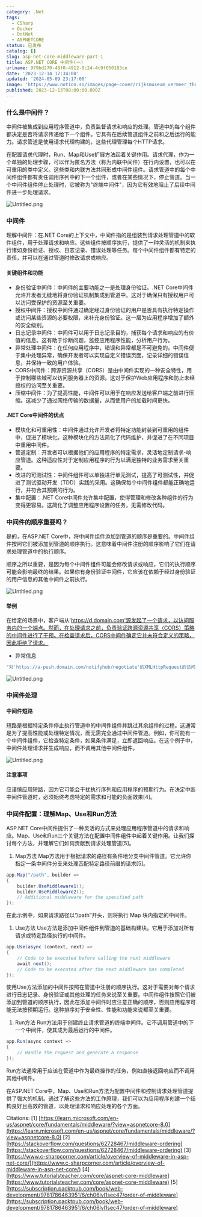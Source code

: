 ```yaml
---
category: .Net
tags:
  - CSharp
  - Docker
  - DotNet
  - ASPNETCORE
status: 已发布
catalog: []
slug: asp-net-core-middleware-part-1
title: ASP.NET CORE 中间件(一)
urlname: 979bd270-48f0-4912-8c24-4c9f050183ce
date: '2023-12-14 17:34:00'
updated: '2024-05-09 23:17:00'
image: 'https://www.notion.so/images/page-cover/rijksmuseum_vermeer_the_milkmaid.jpg'
published: 2023-12-13T08:00:00.000Z
---
```


### 什么是中间件？


中间件被集成到应用程序管道中，负责监督请求和响应的处理。管道中的每个组件都决定是否将请求传递给下一个组件。它具有在后续管道组件之前和之后运行的能力。请求管道是使用请求代理构建的，这些代理管理每个HTTP请求。


在配置请求代理时，Run、Map和Use扩展方法起着关键作用。请求代理，作为一个单独的处理步骤，可以作为匿名方法（称为内联中间件）在行内设置，也可以在可重用的类中定义。这些类和内联方法共同形成中间件组件。请求管道中的每个中间件组件都有责任调用序列中的下一个组件，或者在某些情况下，停止管道。当一个中间件组件停止处理时，它被称为"终端中间件"，因为它有效地阻止了后续中间件进一步处理请求。


![Untitled.png](https://prod-files-secure.s3.us-west-2.amazonaws.com/5d24fe63-e567-4804-86f9-9fdc62e13082/da807807-d02d-4fa1-86b6-db45e4678714/Untitled.png?X-Amz-Algorithm=AWS4-HMAC-SHA256&X-Amz-Content-Sha256=UNSIGNED-PAYLOAD&X-Amz-Credential=ASIAZI2LB466WN3RN47C%2F20250219%2Fus-west-2%2Fs3%2Faws4_request&X-Amz-Date=20250219T213245Z&X-Amz-Expires=3600&X-Amz-Security-Token=IQoJb3JpZ2luX2VjEIT%2F%2F%2F%2F%2F%2F%2F%2F%2F%2FwEaCXVzLXdlc3QtMiJHMEUCIG5xXfMkJhXU5m7SlcUsvBnIy90xAI0dfrTqSfRoJns6AiEA15dx%2BqvX3YHaEY6Y%2ByU1X9Wj4PIdKx%2BJFotMEi04hZIqiAQIrf%2F%2F%2F%2F%2F%2F%2F%2F%2F%2FARAAGgw2Mzc0MjMxODM4MDUiDEpoa1iRLoP%2FVmL8MyrcA1zlKKujk%2Fs5w1la8PUnvF0Zg91V2yUtR8w2hfx9PEHTBNtgxGhniDlH3J7CABdSdj%2FleM%2BArrvyqfsyi8kjV%2F%2FL7aXn01UJlTVuiuqH0HjqF2iLFzskHyw90lZT6MmzlWCsYZc9XkscaVjwV2GvD1C%2B4DsxVuuZ9CYHsJNsosu5hfizBC1plBqaM86EKYnNKDtciEBQqt4p25yfAk90%2FlOwHFyufjHw0YX4J8P81HJr%2FnQNb9Aedq8FaluTnYMkfS%2BCtm3SCUcAEyrcTBx7SOH3XMft9TyUOCf3%2BTPYIQyQo82h9ujDlarcwyMbzGOQuR%2Bniv43iRWQcypa6YLkCnywCwoSNVmpHey4RO4kr9RV0iXYP7kHMC2PHIFRRSTpi6PyfWQZRTHmmtidgLAG8dOPPKLE4rFfH0LfK57z%2BCqWdTPyddkaedQXbjtXIeDaTifXgg81AYEZAbNH55ehKPK5GOR4xcmqB5uDAhZT65rEdiqCJ8TL8ZKKERmb0IqYu8kUgxW60qjMTU9Tr1M4aCP2yYftZk856aWSFv2U7URqxj%2FTLtRQ%2FD5NnN5t278exMzUrvleeLMzug%2F3yo6kMuFEsOJxR7FAAXVBBn4i%2FQbVdOyrHNzNlxtXk6SaMMrt2L0GOqUBkaB9L7jN%2FNlulLQX5rpUXP2XHYTxtsJpy4%2FA%2FSu35AssKHEY0JmCSLZh9srhckncg%2FMQpM63C0QizhCU%2Bso1gyIOt97VYslBJ4qFA2dIgd0%2Fm5RYLggMHAzHfajUy3VybQPcjbul4CueodtZ9SxQDokMHVXz95DGGnRhKZPjjzkkY9pVO%2BrDrvoEMadeonddwcC7rSlMhPPTFaHLAeDRW5EvjZCQ&X-Amz-Signature=328a7f7519805562f0cc12c9060e347370ac0f0ecb8d607bd721ad1b3cb5c1a5&X-Amz-SignedHeaders=host&x-id=GetObject)


### 中间件


理解中间件：在.NET Core的上下文中，中间件指的是组装到请求处理管道中的软件组件，用于处理请求和响应。这些组件按顺序执行，提供了一种灵活的机制来执行诸如身份验证、授权、日志记录、错误处理等任务。每个中间件组件都有特定的责任，并可以在通过管道时修改请求或响应。


#### 关键组件和功能

- 身份验证中间件：中间件的主要功能之一是处理身份验证。.NET Core中间件允许开发者无缝地将身份验证机制集成到管道中。这对于确保只有授权用户可以访问受保护的资源至关重要。
- 授权中间件：授权中间件通过确定经过身份验证的用户是否具有执行特定操作或访问某些资源的必要权限，来补充身份验证。这一层为应用程序增加了额外的安全级别。
- 日志记录中间件：中间件可以用于日志记录目的，捕获每个请求和响应的有价值的信息。这有助于诊断问题，监控应用程序性能，分析用户行为。
- 异常处理中间件：在任何应用程序中，错误和异常都是不可避免的。中间件便于集中处理异常，确保开发者可以实现自定义错误页面，记录详细的错误信息，并保持一致的用户体验。
- CORS中间件：跨源资源共享（CORS）是由中间件实现的一种安全特性，用于控制哪些域可以访问服务器上的资源。这对于保护Web应用程序和防止未经授权的访问至关重要。
- 压缩中间件：为了提高性能，中间件可以用于在响应发送给客户端之前进行压缩。这减少了通过网络传输的数据量，从而使用户的加载时间更快。

#### .NET Core中间件的优点

- 模块化和可重用性：中间件通过允许开发者将特定功能封装到可重用的组件中，促进了模块化。这种模块化的方法简化了代码维护，并促进了在不同项目中重用中间件。
- 管道定制：开发者可以根据他们的应用程序的特定需求，灵活地定制请求-响应管道。这种适应性对于定制应用程序的行为以满足独特的业务需求至关重要。
- 改进的可测试性：中间件组件可以单独进行单元测试，提高了可测试性，并促进了测试驱动开发（TDD）实践的采用。这确保每个中间件组件都能正确地运行，并符合其预期的行为。
- 集中配置：.NET Core中间件允许集中配置，使得管理和修改各种组件的行为变得更容易。这简化了调整应用程序设置的任务，无需修改代码。

### 中间件的顺序重要吗？


是的，在ASP.NET Core中，将中间件组件添加到管道的顺序是重要的。中间件组件按照它们被添加到管道的顺序执行。这意味着中间件注册的顺序影响了它们在请求处理管道中的执行顺序。


顺序之所以重要，是因为每个中间件组件可能会修改请求或响应，它们的执行顺序可能会影响最终的结果。如果你有身份验证中间件，它应该在依赖于经过身份验证的用户信息的其他中间件之前执行。


![Untitled.png](https://prod-files-secure.s3.us-west-2.amazonaws.com/5d24fe63-e567-4804-86f9-9fdc62e13082/24f795a2-1c5a-4a6b-a0d8-2afb160076f1/Untitled.png?X-Amz-Algorithm=AWS4-HMAC-SHA256&X-Amz-Content-Sha256=UNSIGNED-PAYLOAD&X-Amz-Credential=ASIAZI2LB466WN3RN47C%2F20250219%2Fus-west-2%2Fs3%2Faws4_request&X-Amz-Date=20250219T213245Z&X-Amz-Expires=3600&X-Amz-Security-Token=IQoJb3JpZ2luX2VjEIT%2F%2F%2F%2F%2F%2F%2F%2F%2F%2FwEaCXVzLXdlc3QtMiJHMEUCIG5xXfMkJhXU5m7SlcUsvBnIy90xAI0dfrTqSfRoJns6AiEA15dx%2BqvX3YHaEY6Y%2ByU1X9Wj4PIdKx%2BJFotMEi04hZIqiAQIrf%2F%2F%2F%2F%2F%2F%2F%2F%2F%2FARAAGgw2Mzc0MjMxODM4MDUiDEpoa1iRLoP%2FVmL8MyrcA1zlKKujk%2Fs5w1la8PUnvF0Zg91V2yUtR8w2hfx9PEHTBNtgxGhniDlH3J7CABdSdj%2FleM%2BArrvyqfsyi8kjV%2F%2FL7aXn01UJlTVuiuqH0HjqF2iLFzskHyw90lZT6MmzlWCsYZc9XkscaVjwV2GvD1C%2B4DsxVuuZ9CYHsJNsosu5hfizBC1plBqaM86EKYnNKDtciEBQqt4p25yfAk90%2FlOwHFyufjHw0YX4J8P81HJr%2FnQNb9Aedq8FaluTnYMkfS%2BCtm3SCUcAEyrcTBx7SOH3XMft9TyUOCf3%2BTPYIQyQo82h9ujDlarcwyMbzGOQuR%2Bniv43iRWQcypa6YLkCnywCwoSNVmpHey4RO4kr9RV0iXYP7kHMC2PHIFRRSTpi6PyfWQZRTHmmtidgLAG8dOPPKLE4rFfH0LfK57z%2BCqWdTPyddkaedQXbjtXIeDaTifXgg81AYEZAbNH55ehKPK5GOR4xcmqB5uDAhZT65rEdiqCJ8TL8ZKKERmb0IqYu8kUgxW60qjMTU9Tr1M4aCP2yYftZk856aWSFv2U7URqxj%2FTLtRQ%2FD5NnN5t278exMzUrvleeLMzug%2F3yo6kMuFEsOJxR7FAAXVBBn4i%2FQbVdOyrHNzNlxtXk6SaMMrt2L0GOqUBkaB9L7jN%2FNlulLQX5rpUXP2XHYTxtsJpy4%2FA%2FSu35AssKHEY0JmCSLZh9srhckncg%2FMQpM63C0QizhCU%2Bso1gyIOt97VYslBJ4qFA2dIgd0%2Fm5RYLggMHAzHfajUy3VybQPcjbul4CueodtZ9SxQDokMHVXz95DGGnRhKZPjjzkkY9pVO%2BrDrvoEMadeonddwcC7rSlMhPPTFaHLAeDRW5EvjZCQ&X-Amz-Signature=f47fb14bcddb348f57b2f238de3919f224930feeeb87f3dd3727d03b106f7299&X-Amz-SignedHeaders=host&x-id=GetObject)


#### 举例


在给定的场景中，客户端从'https://d.domain.com'源发起了一个请求，以访问服务内的一个端点。然而，在处理请求之前，负责验证跨源资源共享（CORS）策略的中间件进行了干预。在检查请求后，CORS中间件确定它并未符合定义的策略，因此拒绝了请求。

- 异常信息

```c#
"对'https://a-push.domain.com/notifyhub/negotiate'的XMLHttpRequest的访问，源自'https://d.domain.com'，已被CORS策略阻止：预检请求的响应未通过访问控制检查：请求的资源上没有'Access-Control-Allow-Origin'头。"[1][2][3]
```


![Untitled.png](https://prod-files-secure.s3.us-west-2.amazonaws.com/5d24fe63-e567-4804-86f9-9fdc62e13082/371d9517-dafe-4432-94b7-2d14d1593167/Untitled.png?X-Amz-Algorithm=AWS4-HMAC-SHA256&X-Amz-Content-Sha256=UNSIGNED-PAYLOAD&X-Amz-Credential=ASIAZI2LB466WN3RN47C%2F20250219%2Fus-west-2%2Fs3%2Faws4_request&X-Amz-Date=20250219T213245Z&X-Amz-Expires=3600&X-Amz-Security-Token=IQoJb3JpZ2luX2VjEIT%2F%2F%2F%2F%2F%2F%2F%2F%2F%2FwEaCXVzLXdlc3QtMiJHMEUCIG5xXfMkJhXU5m7SlcUsvBnIy90xAI0dfrTqSfRoJns6AiEA15dx%2BqvX3YHaEY6Y%2ByU1X9Wj4PIdKx%2BJFotMEi04hZIqiAQIrf%2F%2F%2F%2F%2F%2F%2F%2F%2F%2FARAAGgw2Mzc0MjMxODM4MDUiDEpoa1iRLoP%2FVmL8MyrcA1zlKKujk%2Fs5w1la8PUnvF0Zg91V2yUtR8w2hfx9PEHTBNtgxGhniDlH3J7CABdSdj%2FleM%2BArrvyqfsyi8kjV%2F%2FL7aXn01UJlTVuiuqH0HjqF2iLFzskHyw90lZT6MmzlWCsYZc9XkscaVjwV2GvD1C%2B4DsxVuuZ9CYHsJNsosu5hfizBC1plBqaM86EKYnNKDtciEBQqt4p25yfAk90%2FlOwHFyufjHw0YX4J8P81HJr%2FnQNb9Aedq8FaluTnYMkfS%2BCtm3SCUcAEyrcTBx7SOH3XMft9TyUOCf3%2BTPYIQyQo82h9ujDlarcwyMbzGOQuR%2Bniv43iRWQcypa6YLkCnywCwoSNVmpHey4RO4kr9RV0iXYP7kHMC2PHIFRRSTpi6PyfWQZRTHmmtidgLAG8dOPPKLE4rFfH0LfK57z%2BCqWdTPyddkaedQXbjtXIeDaTifXgg81AYEZAbNH55ehKPK5GOR4xcmqB5uDAhZT65rEdiqCJ8TL8ZKKERmb0IqYu8kUgxW60qjMTU9Tr1M4aCP2yYftZk856aWSFv2U7URqxj%2FTLtRQ%2FD5NnN5t278exMzUrvleeLMzug%2F3yo6kMuFEsOJxR7FAAXVBBn4i%2FQbVdOyrHNzNlxtXk6SaMMrt2L0GOqUBkaB9L7jN%2FNlulLQX5rpUXP2XHYTxtsJpy4%2FA%2FSu35AssKHEY0JmCSLZh9srhckncg%2FMQpM63C0QizhCU%2Bso1gyIOt97VYslBJ4qFA2dIgd0%2Fm5RYLggMHAzHfajUy3VybQPcjbul4CueodtZ9SxQDokMHVXz95DGGnRhKZPjjzkkY9pVO%2BrDrvoEMadeonddwcC7rSlMhPPTFaHLAeDRW5EvjZCQ&X-Amz-Signature=2b67785a6e2098e7b3d64be9970bb2eff763d1c3dcebc9e9da65cf2414693814&X-Amz-SignedHeaders=host&x-id=GetObject)


### 中间件处理


#### 中间件短路
短路是根据特定条件停止执行管道中的中间件组件并跳过其余组件的过程。这通常是为了提高性能或处理特定情况，而无需完全通过中间件管道。例如，你可能有一个中间件组件，它检查特定条件，如果条件满足，立即返回响应。在这个例子中，中间件处理请求并生成响应，而不调用其他中间件组件。


![Untitled.png](https://prod-files-secure.s3.us-west-2.amazonaws.com/5d24fe63-e567-4804-86f9-9fdc62e13082/e8a1d943-cb51-4723-936e-23c6af2fb0f9/Untitled.png?X-Amz-Algorithm=AWS4-HMAC-SHA256&X-Amz-Content-Sha256=UNSIGNED-PAYLOAD&X-Amz-Credential=ASIAZI2LB466WN3RN47C%2F20250219%2Fus-west-2%2Fs3%2Faws4_request&X-Amz-Date=20250219T213245Z&X-Amz-Expires=3600&X-Amz-Security-Token=IQoJb3JpZ2luX2VjEIT%2F%2F%2F%2F%2F%2F%2F%2F%2F%2FwEaCXVzLXdlc3QtMiJHMEUCIG5xXfMkJhXU5m7SlcUsvBnIy90xAI0dfrTqSfRoJns6AiEA15dx%2BqvX3YHaEY6Y%2ByU1X9Wj4PIdKx%2BJFotMEi04hZIqiAQIrf%2F%2F%2F%2F%2F%2F%2F%2F%2F%2FARAAGgw2Mzc0MjMxODM4MDUiDEpoa1iRLoP%2FVmL8MyrcA1zlKKujk%2Fs5w1la8PUnvF0Zg91V2yUtR8w2hfx9PEHTBNtgxGhniDlH3J7CABdSdj%2FleM%2BArrvyqfsyi8kjV%2F%2FL7aXn01UJlTVuiuqH0HjqF2iLFzskHyw90lZT6MmzlWCsYZc9XkscaVjwV2GvD1C%2B4DsxVuuZ9CYHsJNsosu5hfizBC1plBqaM86EKYnNKDtciEBQqt4p25yfAk90%2FlOwHFyufjHw0YX4J8P81HJr%2FnQNb9Aedq8FaluTnYMkfS%2BCtm3SCUcAEyrcTBx7SOH3XMft9TyUOCf3%2BTPYIQyQo82h9ujDlarcwyMbzGOQuR%2Bniv43iRWQcypa6YLkCnywCwoSNVmpHey4RO4kr9RV0iXYP7kHMC2PHIFRRSTpi6PyfWQZRTHmmtidgLAG8dOPPKLE4rFfH0LfK57z%2BCqWdTPyddkaedQXbjtXIeDaTifXgg81AYEZAbNH55ehKPK5GOR4xcmqB5uDAhZT65rEdiqCJ8TL8ZKKERmb0IqYu8kUgxW60qjMTU9Tr1M4aCP2yYftZk856aWSFv2U7URqxj%2FTLtRQ%2FD5NnN5t278exMzUrvleeLMzug%2F3yo6kMuFEsOJxR7FAAXVBBn4i%2FQbVdOyrHNzNlxtXk6SaMMrt2L0GOqUBkaB9L7jN%2FNlulLQX5rpUXP2XHYTxtsJpy4%2FA%2FSu35AssKHEY0JmCSLZh9srhckncg%2FMQpM63C0QizhCU%2Bso1gyIOt97VYslBJ4qFA2dIgd0%2Fm5RYLggMHAzHfajUy3VybQPcjbul4CueodtZ9SxQDokMHVXz95DGGnRhKZPjjzkkY9pVO%2BrDrvoEMadeonddwcC7rSlMhPPTFaHLAeDRW5EvjZCQ&X-Amz-Signature=6b9b8d3100324f5e226e1c59338986d886aeced30faaa56d99b6e7d19859b8be&X-Amz-SignedHeaders=host&x-id=GetObject)


#### 注意事项


应谨慎应用短路，因为它可能会干扰执行序列和应用程序的预期行为。在决定中断中间件管道时，必须始终考虑特定的需求和可能的负面效果[4]。


### 中间件配置：理解Map、Use和Run方法


ASP.NET Core中间件提供了一种灵活的方式来处理应用程序管道中的请求和响应。Map、Use和Run三个关键方法在配置中间件组件中起着关键作用。让我们探讨每个方法，并理解它们如何贡献到请求处理管道[5]。

1. Map方法
Map方法用于根据请求的路径有条件地分支中间件管道。它允许你指定一条中间件分支来处理匹配特定路径前缀的请求[5]。

```c#
app.Map("/path", builder =>
{
    builder.UseMiddleware1();
    builder.UseMiddleware2();
    // Additional middleware for the specified path
});
```


在此示例中，如果请求路径以“/path”开头，则将执行 Map 块内指定的中间件。

1. Use方法
Use方法是添加中间件组件到管道的基础构建块。它用于添加对所有请求或特定路径执行的中间件。

```c#
app.Use(async (context, next) =>
{
    // Code to be executed before calling the next middleware
    await next();
    // Code to be executed after the next middleware has completed
});
```


使用Use方法添加的中间件按照在管道中注册的顺序执行。这对于需要对每个请求进行日志记录、身份验证或其他处理的任务来说至关重要。中间件组件按照它们被添加到管道的顺序执行，因此在添加中间件时应注意正确的顺序，否则应用程序可能无法按预期运行。这种排序对于安全性、性能和功能来说都至关重要。

1. Run方法
Run方法用于创建终止请求管道的终端中间件。它不调用管道中的下一个中间件，使其成为最后运行的中间件。

```c#
app.Run(async context =>
{
    // Handle the request and generate a response
});
```


Run方法通常用于应该在管道中作为最终操作的任务，例如直接返回响应而不调用其他中间件。


在ASP.NET Core中，Map、Use和Run方法为配置中间件和控制请求处理管道提供了强大的机制。通过了解这些方法的工作原理，我们可以为应用程序创建一个结构良好且高效的管道，以处理请求和响应处理的各个方面。


Citations:
[1] [https://learn.microsoft.com/en-us/aspnet/core/fundamentals/middleware/?view=aspnetcore-8.0](https://learn.microsoft.com/en-us/aspnet/core/fundamentals/middleware/?view=aspnetcore-8.0)
[2] [https://stackoverflow.com/questions/62728467/middleware-ordering](https://stackoverflow.com/questions/62728467/middleware-ordering)
[3] [https://www.c-sharpcorner.com/article/overview-of-middleware-in-asp-net-core/](https://www.c-sharpcorner.com/article/overview-of-middleware-in-asp-net-core/)
[4] [https://www.tutorialsteacher.com/core/aspnet-core-middleware](https://www.tutorialsteacher.com/core/aspnet-core-middleware)
[5] [https://subscription.packtpub.com/book/web-development/9781786463951/6/ch06lvl1sec47/order-of-middleware](https://subscription.packtpub.com/book/web-development/9781786463951/6/ch06lvl1sec47/order-of-middleware)

